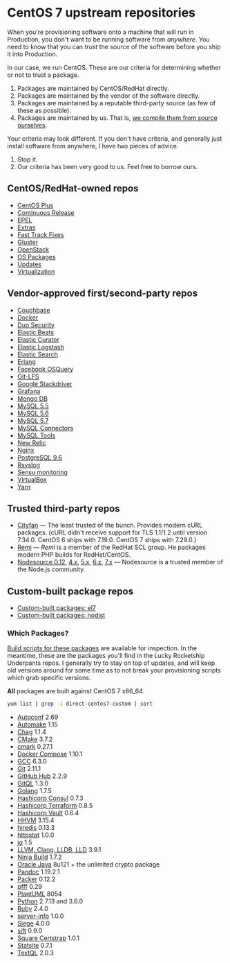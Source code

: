 # CentOS 7 upstream repositories

When you're provisioning software onto a machine that will run in Production, you don't want to be running software from _anywhere_. You need to know that you can _trust_ the source of the software before you ship it into Production.

In our case, we run CentOS. These are our criteria for determining whether or not to trust a package.

1. Packages are maintained by CentOS/RedHat directly.
2. Packages are maintained by the vendor of the software directly.
3. Packages are maintained by a reputable third-party source (as few of these as possible).
4. Packages are maintained by us. That is, [we compile them from source ourselves](https://github.com/lru-packages).

Your criteria may look different. If you don't have criteria, and generally just install software from anywhere, I have two pieces of advice.

1. Stop it.
2. Our criteria has been very good to us. Feel free to borrow ours.

## CentOS/RedHat-owned repos

* [CentOS Plus](http://mirror.centos.org/centos-7/7/centosplus/x86_64/)
* [Continuous Release](http://mirror.centos.org/centos-7/7/cr/x86_64/)
* [EPEL](http://dl.fedoraproject.org/pub/epel/7/x86_64/)
* [Extras](http://mirror.centos.org/centos-7/7/extras/x86_64/)
* [Fast Track Fixes](http://mirror.centos.org/centos-7/7/fasttrack/x86_64/)
* [Gluster](http://mirror.centos.org/centos-7/7/storage/x86_64/gluster-3.7/)
* [OpenStack](http://mirror.centos.org/centos-7/7/cloud/x86_64/openstack-liberty/)
* [OS Packages](http://mirror.centos.org/centos-7/7/os/x86_64/)
* [Updates](http://mirror.centos.org/centos-7/7/updates/x86_64/)
* [Virtualization](http://mirror.centos.org/centos-7/7/virt/x86_64/xen/)

## Vendor-approved first/second-party repos

* [Couchbase](http://packages.couchbase.com/releases/couchbase-server/community/rpm/7/x86_64)
* [Docker](http://yum.dockerproject.org/repo/main/centos/7/)
* [Duo Security](http://pkg.duosecurity.com/CentOS/7/x86_64/)
* [Elastic Beats](https://packages.elastic.co/beats/yum/el/x86_64/)
* [Elastic Curator](https://packages.elastic.co/curator/3/centos/7/)
* [Elastic Logstash](https://packages.elastic.co/logstash/2.1/centos/)
* [Elastic Search](https://packages.elastic.co/elasticsearch/2.x/centos/)
* [Erlang](http://packages.erlang-solutions.com/rpm/centos/7/x86_64/)
* [Facebook OSQuery](https://s3.amazonaws.com/osquery-packages/centos7/x86_64/)
* [Git-LFS](https://packagecloud.io/github/git-lfs/el/7/x86_64)
* [Google Stackdriver](http://repo.stackdriver.com/repo/el7/x86_64/)
* [Grafana](https://packagecloud.io/grafana/stable/el/7/x86_64)
* [Mongo DB](https://repo.mongodb.org/yum/redhat/7/mongodb-org/3.3/x86_64/)
* [MySQL 5.5](https://repo.mysql.com/yum/mysql-5.5-community/el/7/x86_64/)
* [MySQL 5.6](https://repo.mysql.com/yum/mysql-5.6-community/el/7/x86_64/)
* [MySQL 5.7](https://repo.mysql.com/yum/mysql-5.7-community/el/7/x86_64/)
* [MySQL Connectors](https://repo.mysql.com/yum/mysql-connectors-community/el/7/x86_64/)
* [MySQL Tools](https://repo.mysql.com/yum/mysql-tools-community/el/7/x86_64/)
* [New Relic](https://yum.newrelic.com/pub/newrelic/el5/x86_64/)
* [Nginx](http://nginx.org/packages/centos/7/x86_64/)
* [PostgreSQL 9.6](https://download.postgresql.org/pub/repos/yum/9.6/redhat/rhel-7-x86_64)
* [Rsyslog](http://rpms.adiscon.com/v8-stable/epel-7/x86_64/)
* [Sensu monitoring](http://repositories.sensuapp.org/yum/7/x86_64/)
* [VirtualBox](http://download.virtualbox.org/virtualbox/rpm/rhel/7/x86_64/)
* [Yarn](https://dl.yarnpkg.com/rpm/)

## Trusted third-party repos

* [Cityfan](http://www.city-fan.org/ftp/contrib/yum-repo/rhel7/x86_64/) — The least trusted of the bunch. Provides modern cURL packages. (cURL didn't receive support for TLS 1.1/1.2 until version 7.34.0. CentOS 6 ships with 7.19.0. CentOS 7 ships with 7.29.0.)
* [Remi](http://mirrors.mediatemple.net/remi/enterprise/7/remi/x86_64/) — _Remi_ is a member of the RedHat SCL group. He packages modern PHP builds for RedHat/CentOS.
* [Nodesource 0.12](https://rpm.nodesource.com/pub_0.12/el/7/x86_64/), [4.x](https://rpm.nodesource.com/pub_4.x/el/7/x86_64/), [5.x](https://rpm.nodesource.com/pub_5.x/el/7/x86_64/), [6.x](https://rpm.nodesource.com/pub_6.x/el/7/x86_64/), [7.x](https://rpm.nodesource.com/pub_7.x/el/7/x86_64/) — Nodesource is a trusted member of the Node.js community.

## Custom-built package repos

* [Custom-built packages: el7](https://github.com/lru-packages)
* [Custom-built packages: nodist](https://github.com/lru-packages)

### Which Packages?

[Build scripts for these packages](https://github.com/lru-packages) are available for inspection. In the meantime, these are the packages you'll find in the Lucky Rocketship Underpants repos. I generally try to stay on top of updates, and will keep old versions around for some time as to not break your provisioning scripts which grab specific versions.

**All** packages are built against CentOS 7 x86_64.

```bash
yum list | grep -i direct-centos7-custom | sort
```

* [Autoconf](http://www.gnu.org/software/autoconf/autoconf.html) 2.69
* [Automake](https://www.gnu.org/software/automake/) 1.15
* [Chag](https://github.com/mtdowling/chag) 1.1.4
* [CMake](https://github.com/Kitware/CMake) 3.7.2
* [cmark](https://github.com/jgm/cmark) 0.27.1
* [Docker Compose](https://www.docker.com/products/docker-compose) 1.10.1
* [GCC](http://gcc.gnu.org) 6.3.0
* [Git](https://git-scm.com) 2.11.1
* [GitHub Hub](https://hub.github.com) 2.2.9
* [GitQL](https://github.com/cloudson/gitql) 1.3.0
* [Golang](https://golang.org) 1.7.5
* [Hashicorp Consul](https://www.consul.io) 0.7.3
* [Hashicorp Terraform](https://www.terraform.io) 0.8.5
* [Hashicorp Vault](https://www.vaultproject.io) 0.6.4
* [HHVM](http://hhvm.com) 3.15.4
* [hiredis](https://github.com/redis/hiredis) 0.13.3
* [httpstat](https://github.com/davecheney/httpstat) 1.0.0
* [jq](https://stedolan.github.io/jq/) 1.5
* [LLVM, Clang, LLDB, LLD](http://www.llvm.org) 3.9.1
* [Ninja Build](https://ninja-build.org) 1.7.2
* [Oracle Java](http://www.oracle.com/technetwork/java/javase/downloads/) 8u121 + the unlimited crypto package
* [Pandoc](http://pandoc.org) 1.19.2.1
* [Packer](https://packer.io) 0.12.2
* [pfff](https://github.com/facebook/pfff/wiki/Main) 0.29
* [PlantUML](http://plantuml.com) 8054
* [Python](https://www.python.org) 2.7.13 and 3.6.0
* [Ruby](https://www.ruby-lang.org/) 2.4.0
* [server-info](https://github.com/skyzyx/server-metadata) 1.0.0
* [Siege](https://github.com/JoeDog/siege) 4.0.0
* [sift](https://sift-tool.org) 0.9.0
* [Square Certstrap](https://github.com/square/certstrap) 1.0.1
* [Statsite](http://armon.github.io/statsite/) 0.7.1
* [TextQL](https://github.com/dinedal/textql) 2.0.3
